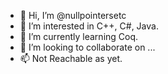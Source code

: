 - 👋 Hi, I’m @nullpointersetc
- 👀 I’m interested in C++, C#, Java.
- 🌱 I’m currently learning Coq.
- 💞️ I’m looking to collaborate on ...
- 📫 Not Reachable as yet.

<!---
nullpointersetc/nullpointersetc is a ✨ special ✨ repository because its `README.md` (this file) appears on your GitHub profile.
You can click the Preview link to take a look at your changes.
--->
